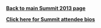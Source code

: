 [**Back to main Summit 2013 page**](Summit_2013 "wikilink")

[**Click here for Summit attendee
bios**](Summit_2013_Attendee_Bios "wikilink")